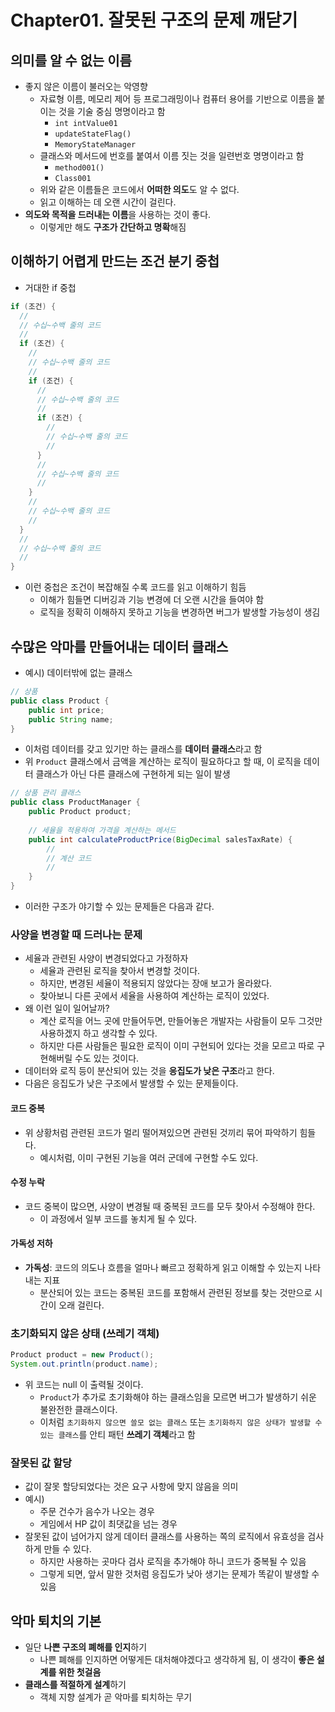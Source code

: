 # Chapter01. 잘못된 구조의 문제 깨닫기
## 의미를 알 수 없는 이름
* 좋지 않은 이름이 불러오는 악영향
  * 자료형 이름, 메모리 제어 등 프로그래밍이나 컴퓨터 용어를 기반으로 이름을 붙이는 것을 기술 중심 명명이라고 함
    * `int intValue01`
    * `updateStateFlag()`
    * `MemoryStateManager`
  * 클래스와 메서드에 번호를 붙여서 이름 짓는 것을 일련번호 명명이라고 함
    * `method001()`
    * `Class001`
  * 위와 같은 이름들은 코드에서 **어떠한 의도**도 알 수 없다.
  * 읽고 이해하는 데 오랜 시간이 걸린다.
* **의도와 목적을 드러내는 이름**을 사용하는 것이 좋다.
  * 이렇게만 해도 **구조가 간단하고 명확**해짐


## 이해하기 어렵게 만드는 조건 분기 중첩
* 거대한 if 중첩
```java
if (조건) {
  //
  // 수십~수백 줄의 코드
  //
  if (조건) {
    //
    // 수십~수백 줄의 코드
    //
    if (조건) {
      //
      // 수십~수백 줄의 코드
      //
      if (조건) {
        //
        // 수십~수백 줄의 코드
        //
      }
      // 
      // 수십~수백 줄의 코드
      // 
    }
    //
    // 수십~수백 줄의 코드
    //
  }
  //
  // 수십~수백 줄의 코드
  //
}
```
* 이런 중첩은 조건이 복잡해질 수록 코드를 읽고 이해하기 힘듬
  * 이해가 힘들면 디버깅과 기능 변경에 더 오랜 시간을 들여야 함
  * 로직을 정확히 이해하지 못하고 기능을 변경하면 버그가 발생할 가능성이 생김

## 수많은 악마를 만들어내는 데이터 클래스
* 예시) 데이터밖에 없는 클래스
```java
// 상품
public class Product {
    public int price;
    public String name;
}
```

* 이처럼 데이터를 갖고 있기만 하는 클래스를 **데이터 클래스**라고 함
* 위 `Product` 클래스에서 금액을 계산하는 로직이 필요하다고 할 때, 이 로직을 데이터 클래스가 아닌 다른 클래스에 구현하게 되는 일이 발생

```java
// 상품 관리 클래스
public class ProductManager {
    public Product product;
    
    // 세율을 적용하여 가격을 계산하는 메서드
    public int calculateProductPrice(BigDecimal salesTaxRate) {
        // 
        // 계산 코드
        // 
    }
}
```

* 이러한 구조가 야기할 수 있는 문제들은 다음과 같다.

### 사양을 변경할 때 드러나는 문제
* 세율과 관련된 사양이 변경되었다고 가정하자
  * 세율과 관련된 로직을 찾아서 변경할 것이다.
  * 하지만, 변경된 세율이 적용되지 않았다는 장애 보고가 올라왔다.
  * 찾아보니 다른 곳에서 세율을 사용하여 계산하는 로직이 있었다.
* 왜 이런 일이 일어날까?
  * 계산 로직을 어느 곳에 만들어두면, 만들어놓은 개발자는 사람들이 모두 그것만 사용하겠지 하고 생각할 수 있다.
  * 하지만 다른 사람들은 필요한 로직이 이미 구현되어 있다는 것을 모르고 따로 구현해버릴 수도 있는 것이다.
* 데이터와 로직 등이 분산되어 있는 것을 **응집도가 낮은 구조**라고 한다.
* 다음은 응집도가 낮은 구조에서 발생할 수 있는 문제들이다.

#### 코드 중복
* 위 상황처럼 관련된 코드가 멀리 떨어져있으면 관련된 것끼리 묶어 파악하기 힘들다.
  * 예시처럼, 이미 구현된 기능을 여러 군데에 구현할 수도 있다.

#### 수정 누락
* 코드 중복이 많으면, 사양이 변경될 때 중복된 코드를 모두 찾아서 수정해야 한다.
  * 이 과정에서 일부 코드를 놓치게 될 수 있다.

#### 가독성 저하
* **가독성**: 코드의 의도나 흐름을 얼마나 빠르고 정확하게 읽고 이해할 수 있는지 나타내는 지표
  * 분산되어 있는 코드는 중복된 코드를 포함해서 관련된 정보를 찾는 것만으로 시간이 오래 걸린다.

### 초기화되지 않은 상태 (쓰레기 객체)
```java
Product product = new Product();
System.out.println(product.name);
```
* 위 코드는 null 이 출력될 것이다.
  * `Product`가 추가로 초기화해야 하는 클래스임을 모르면 버그가 발생하기 쉬운 불완전한 클래스이다.
  * 이처럼 `초기화하지 않으면 쓸모 없는 클래스` 또는 `초기화하지 않은 상태가 발생할 수 있는 클래스`를 안티 패턴 **쓰레기 객체**라고 함

### 잘못된 값 할당
* 값이 잘못 할당되었다는 것은 요구 사항에 맞지 않음을 의미
* 예시)
  * 주문 건수가 음수가 나오는 경우
  * 게임에서 HP 값이 최댓값을 넘는 경우
* 잘못된 값이 넘어가지 않게 데이터 클래스를 사용하는 쪽의 로직에서 유효성을 검사하게 만들 수 있다.
  * 하지만 사용하는 곳마다 검사 로직을 추가해야 하니 코드가 중복될 수 있음
  * 그렇게 되면, 앞서 말한 것처럼 응집도가 낮아 생기는 문제가 똑같이 발생할 수 있음

## 악마 퇴치의 기본
* 일단 **나쁜 구조의 폐해를 인지**하기
  * 나쁜 폐해를 인지하면 어떻게든 대처해야겠다고 생각하게 됨, 이 생각이 **좋은 설계를 위한 첫걸음**
* **클래스를 적절하게 설계**하기
  * 객체 지향 설계가 곧 악마를 퇴치하는 무기
